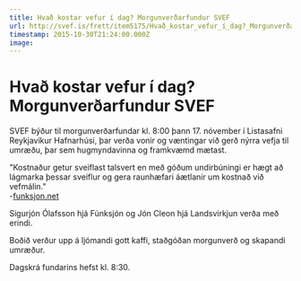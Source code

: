```yaml
---
title: Hvað kostar vefur í dag? Morgunverðarfundur SVEF
url: http://svef.is/frett/item5175/Hvað_kostar_vefur_í_dag?_Morgunverðarfundur_SVEF
timestamp: 2015-10-30T21:24:00.000Z
image: 
---
```


# Hvað kostar vefur í dag? Morgunverðarfundur SVEF

SVEF býður til morgunverðarfundar kl. 8:00 þann 17\. nóvember í Listasafni Reykjavíkur Hafnarhúsi, þar verða vonir og væntingar við gerð nýrra vefja til umræðu, þar sem hugmyndavinna og framkvæmd mætast.  

"Kostnaður getur sveiflast talsvert en með góðum undirbúningi er hægt að lágmarka þessar sveiflur og gera raunhæfari áætlanir um kostnað við vefmálin."  
-[funksjon.net](http://l.facebook.com/l.php?u=http%3A%2F%2Ffunksjon.net%2F&h=_AQGYiZSl&enc=AZPJYHp2IO_L9Ge70uAhQHhVLct9HmaH1DtojUn3p1KM4HWcQ5GLRpKNniuuUX1jUqI&s=1)  

Sigurjón Ólafsson hjá Fúnksjón og Jón Cleon hjá Landsvirkjun verða með erindi.  

Boðið verður upp á ljómandi gott kaffi, staðgóðan morgunverð og skapandi umræður.

Dagskrá fundarins hefst kl. 8:30.

 
